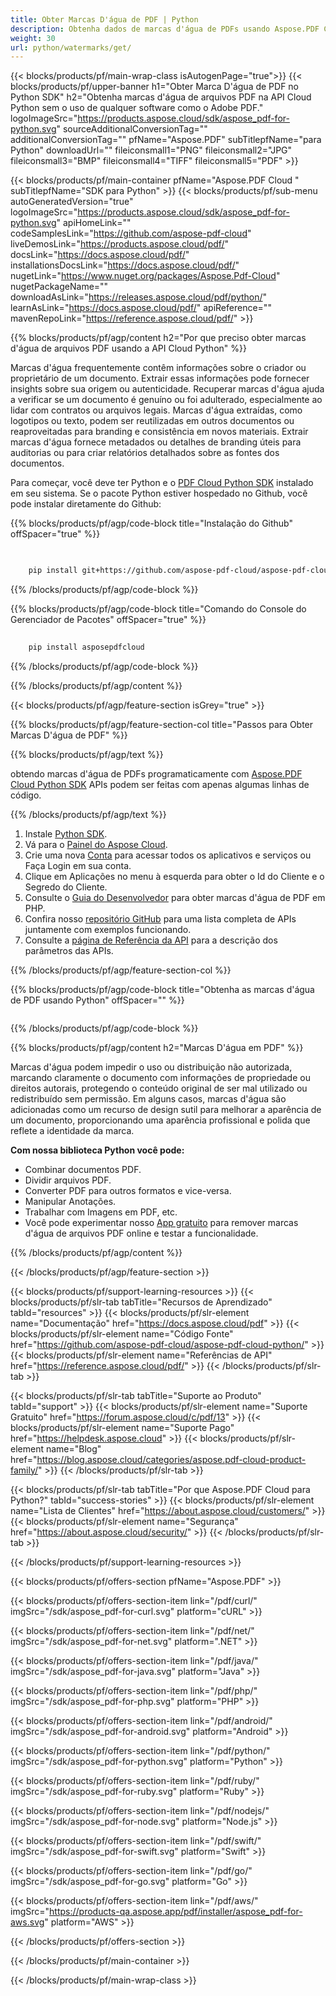 ```yaml
---
title: Obter Marcas D'água de PDF | Python
description: Obtenha dados de marcas d'água de PDFs usando Aspose.PDF Cloud SDK em Python. Inspecione sobreposições ou branding.
weight: 30
url: python/watermarks/get/
---
```


{{< blocks/products/pf/main-wrap-class isAutogenPage="true">}}
{{< blocks/products/pf/upper-banner h1="Obter Marca D'água de PDF no Python SDK" h2="Obtenha marcas d'água de arquivos PDF na API Cloud Python sem o uso de qualquer software como o Adobe PDF." logoImageSrc="https://products.aspose.cloud/sdk/aspose_pdf-for-python.svg" sourceAdditionalConversionTag="" additionalConversionTag="" pfName="Aspose.PDF" subTitlepfName="para Python" downloadUrl="" fileiconsmall1="PNG" fileiconsmall2="JPG" fileiconsmall3="BMP" fileiconsmall4="TIFF" fileiconsmall5="PDF" >}}

{{< blocks/products/pf/main-container pfName="Aspose.PDF Cloud " subTitlepfName="SDK para Python" >}}
{{< blocks/products/pf/sub-menu autoGeneratedVersion="true" logoImageSrc="https://products.aspose.cloud/sdk/aspose_pdf-for-python.svg" apiHomeLink="" codeSamplesLink="https://github.com/aspose-pdf-cloud" liveDemosLink="https://products.aspose.cloud/pdf/" docsLink="https://docs.aspose.cloud/pdf/" installationsDocsLink="https://docs.aspose.cloud/pdf/" nugetLink="https://www.nuget.org/packages/Aspose.Pdf-Cloud" nugetPackageName="" downloadAsLink="https://releases.aspose.cloud/pdf/python/" learnAsLink="https://docs.aspose.cloud/pdf/" apiReference="" mavenRepoLink="https://reference.aspose.cloud/pdf/" >}}

{{% blocks/products/pf/agp/content h2="Por que preciso obter marcas d'água de arquivos PDF usando a API Cloud Python" %}}

Marcas d'água frequentemente contêm informações sobre o criador ou proprietário de um documento. Extrair essas informações pode fornecer insights sobre sua origem ou autenticidade. Recuperar marcas d'água ajuda a verificar se um documento é genuíno ou foi adulterado, especialmente ao lidar com contratos ou arquivos legais. Marcas d'água extraídas, como logotipos ou texto, podem ser reutilizadas em outros documentos ou reaproveitadas para branding e consistência em novos materiais.
Extrair marcas d'água fornece metadados ou detalhes de branding úteis para auditorias ou para criar relatórios detalhados sobre as fontes dos documentos.

Para começar, você deve ter Python e o [PDF Cloud Python SDK](https://pypi.org/project/asposepdfcloud/) instalado em seu sistema.
Se o pacote Python estiver hospedado no Github, você pode instalar diretamente do Github:

{{% blocks/products/pf/agp/code-block title="Instalação do Github" offSpacer="true" %}}

```bash

     
    pip install git+https://github.com/aspose-pdf-cloud/aspose-pdf-cloud-python.git


```

{{% /blocks/products/pf/agp/code-block %}}

{{% blocks/products/pf/agp/code-block title="Comando do Console do Gerenciador de Pacotes" offSpacer="true" %}}

```bash
     
    pip install asposepdfcloud

```

{{% /blocks/products/pf/agp/code-block %}}

{{% /blocks/products/pf/agp/content %}}

{{< blocks/products/pf/agp/feature-section isGrey="true" >}}

{{% blocks/products/pf/agp/feature-section-col title="Passos para Obter Marcas D'água de PDF" %}}

{{% blocks/products/pf/agp/text %}}

obtendo marcas d'água de PDFs programaticamente com
[Aspose.PDF Cloud Python SDK](https://products.aspose.cloud/pdf/python/)
APIs podem ser feitas com apenas algumas linhas de código.

{{% /blocks/products/pf/agp/text %}}

1. Instale [Python SDK](https://pypi.org/project/asposepdfcloud/).
1. Vá para o [Painel do Aspose Cloud](https://dashboard.aspose.cloud/).
1. Crie uma nova [Conta](https://docs.aspose.cloud/display/storagecloud/Creating+and+Managing+Account) para acessar todos os aplicativos e serviços ou Faça Login em sua conta.
1. Clique em Aplicações no menu à esquerda para obter o Id do Cliente e o Segredo do Cliente.
1. Consulte o [Guia do Desenvolvedor](https://docs.aspose.cloud/pdf/working-with-stamps/) para obter marcas d'água de PDF em PHP.
1. Confira nosso [repositório GitHub](https://github.com/aspose-pdf-cloud/aspose-pdf-cloud-python/) para uma lista completa de APIs juntamente com exemplos funcionando.
1. Consulte a [página de Referência da API](https://reference.aspose.cloud/pdf/#/Merge) para a descrição dos parâmetros das APIs.

{{% /blocks/products/pf/agp/feature-section-col %}}

{{% blocks/products/pf/agp/code-block title="Obtenha as marcas d'água de PDF usando Python" offSpacer="" %}}

```python

```

{{% /blocks/products/pf/agp/code-block %}}

{{% blocks/products/pf/agp/content h2="Marcas D'água em PDF" %}}

Marcas d'água podem impedir o uso ou distribuição não autorizada, marcando claramente o documento com informações de propriedade ou direitos autorais, protegendo o conteúdo original de ser mal utilizado ou redistribuído sem permissão.
Em alguns casos, marcas d'água são adicionadas como um recurso de design sutil para melhorar a aparência de um documento, proporcionando uma aparência profissional e polida que reflete a identidade da marca.

**Com nossa biblioteca Python você pode:**

+ Combinar documentos PDF.
+ Dividir arquivos PDF.
+ Converter PDF para outros formatos e vice-versa.
+ Manipular Anotações.
+ Trabalhar com Imagens em PDF, etc.
+ Você pode experimentar nosso [App gratuito](https://products.aspose.app/pdf/remove-watermark) para remover marcas d'água de arquivos PDF online e testar a funcionalidade.

{{% /blocks/products/pf/agp/content %}}

{{< /blocks/products/pf/agp/feature-section >}}

{{< blocks/products/pf/support-learning-resources >}}
{{< blocks/products/pf/slr-tab tabTitle="Recursos de Aprendizado" tabId="resources" >}}
{{< blocks/products/pf/slr-element name="Documentação" href="https://docs.aspose.cloud/pdf" >}}
{{< blocks/products/pf/slr-element name="Código Fonte" href="https://github.com/aspose-pdf-cloud/aspose-pdf-cloud-python/" >}}
{{< blocks/products/pf/slr-element name="Referências de API" href="https://reference.aspose.cloud/pdf/" >}}
{{< /blocks/products/pf/slr-tab >}}

{{< blocks/products/pf/slr-tab tabTitle="Suporte ao Produto" tabId="support" >}}
{{< blocks/products/pf/slr-element name="Suporte Gratuito" href="https://forum.aspose.cloud/c/pdf/13" >}}
{{< blocks/products/pf/slr-element name="Suporte Pago" href="https://helpdesk.aspose.cloud" >}}
{{< blocks/products/pf/slr-element name="Blog" href="https://blog.aspose.cloud/categories/aspose.pdf-cloud-product-family/" >}}
{{< /blocks/products/pf/slr-tab >}}

{{< blocks/products/pf/slr-tab tabTitle="Por que Aspose.PDF Cloud para Python?" tabId="success-stories" >}}
{{< blocks/products/pf/slr-element name="Lista de Clientes" href="https://about.aspose.cloud/customers/" >}}
{{< blocks/products/pf/slr-element name="Segurança" href="https://about.aspose.cloud/security/" >}}
{{< /blocks/products/pf/slr-tab >}}

{{< /blocks/products/pf/support-learning-resources >}}

{{< blocks/products/pf/offers-section pfName="Aspose.PDF" >}}

{{< blocks/products/pf/offers-section-item link="/pdf/curl/" imgSrc="/sdk/aspose_pdf-for-curl.svg" platform="cURL" >}}

{{< blocks/products/pf/offers-section-item link="/pdf/net/" imgSrc="/sdk/aspose_pdf-for-net.svg" platform=".NET" >}}

{{< blocks/products/pf/offers-section-item link="/pdf/java/" imgSrc="/sdk/aspose_pdf-for-java.svg" platform="Java" >}}

{{< blocks/products/pf/offers-section-item link="/pdf/php/" imgSrc="/sdk/aspose_pdf-for-php.svg" platform="PHP" >}}

{{< blocks/products/pf/offers-section-item link="/pdf/android/" imgSrc="/sdk/aspose_pdf-for-android.svg" platform="Android" >}}

{{< blocks/products/pf/offers-section-item link="/pdf/python/" imgSrc="/sdk/aspose_pdf-for-python.svg" platform="Python" >}}

{{< blocks/products/pf/offers-section-item link="/pdf/ruby/" imgSrc="/sdk/aspose_pdf-for-ruby.svg" platform="Ruby" >}}

{{< blocks/products/pf/offers-section-item link="/pdf/nodejs/" imgSrc="/sdk/aspose_pdf-for-node.svg" platform="Node.js" >}}

{{< blocks/products/pf/offers-section-item link="/pdf/swift/" imgSrc="/sdk/aspose_pdf-for-swift.svg" platform="Swift" >}}

{{< blocks/products/pf/offers-section-item link="/pdf/go/" imgSrc="/sdk/aspose_pdf-for-go.svg" platform="Go" >}}

{{< blocks/products/pf/offers-section-item link="/pdf/aws/" imgSrc="https://products-qa.aspose.app/pdf/installer/aspose_pdf-for-aws.svg" platform="AWS" >}}

{{< /blocks/products/pf/offers-section >}}

<!-- aboutfile Ends -->

{{< /blocks/products/pf/main-container >}}

{{< /blocks/products/pf/main-wrap-class >}}
